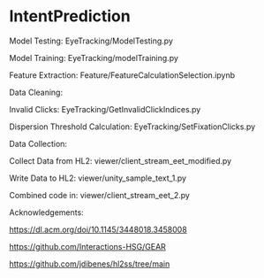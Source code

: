 # IntentPrediction

Model Testing: EyeTracking/ModelTesting.py

Model Training: EyeTracking/modelTraining.py

Feature Extraction: Feature/FeatureCalculationSelection.ipynb

Data Cleaning:

Invalid Clicks: EyeTracking/GetInvalidClickIndices.py

Dispersion Threshold Calculation: EyeTracking/SetFixationClicks.py

Data Collection:

Collect Data from HL2: viewer/client_stream_eet_modified.py

Write Data to HL2: viewer/unity_sample_text_1.py

Combined code in: viewer/client_stream_eet_2.py

Acknowledgements:

https://dl.acm.org/doi/10.1145/3448018.3458008

https://github.com/Interactions-HSG/GEAR

https://github.com/jdibenes/hl2ss/tree/main
